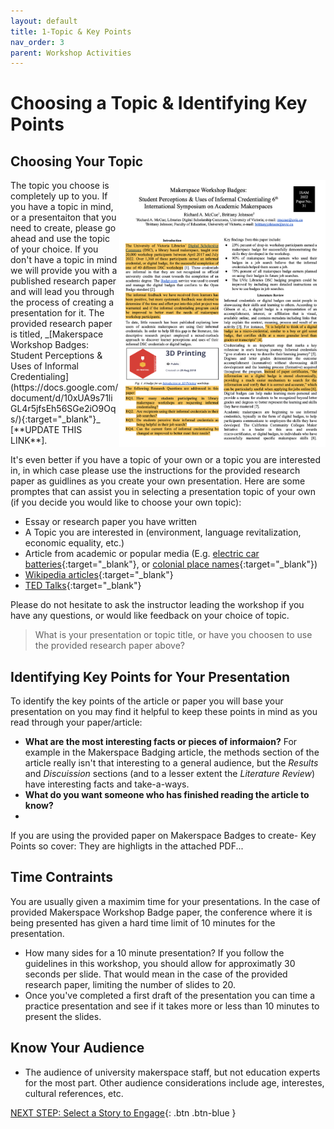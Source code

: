 ```yaml
---
layout: default
title: 1-Topic & Key Points
nav_order: 3
parent: Workshop Activities
---
```

# Choosing a Topic & Identifying Key Points
## Choosing Your Topic
<img src="images/topic-01-article.png" style="float:right;width:330px;" alt="image description">
The topic you choose is completely up to you. If you have a topic in mind, or a presentaiton that you need to create, please go ahead and use the topic of your choice. If you don't have a topic in mind we will provide you with a published research paper and will lead you through the process of creating a presentation for it. The provided research paper is titled, _[Makerspace Workshop Badges: Student Perceptions & Uses of Informal Credentialing](https://docs.google.com/document/d/10xUA9s71liGL4r5jfsEh56SGe2iO9Oqs/){:target="_blank"}_ [**UPDATE THIS LINK**].

It's even better if you have a topic of your own or a topic you are interested in, in which case please use the instructions for the provided research paper as guidlines as you create your own presentation. Here are some promptes that can assist you in selecting a presentation topic of your own (if you decide you would like to choose your own topic):
- Essay or research paper you have written
- A Topic you are interested in (environment, language revitalization, economic equality, etc.)
- Article from academic or popular media (E.g. [electric car batteries](https://www.cnet.com/roadshow/news/are-electric-cars-really-better-for-the-environment/){:target="_blank"}, or [colonial place names](https://canadiangeographic.ca/articles/renaming-places-how-canada-is-reexamining-the-map/){:target="_blank"})
- [Wikipedia articles](https://en.wikipedia.org/wiki/Main_Page){:target="_blank"}
- [TED Talks](https://www.ted.com/playlists/171/the_most_popular_talks_of_all){:target="_blank"} 

Please do not hesitate to ask the instructor leading the workshop if you have any questions, or would like feedback on your choice of topic.

> What is your presentation or topic title, or have you choosen to use the provided research paper above?

## Identifying Key Points for Your Presentation
To identify the key points of the article or paper you will base your presentation on you may find it helpful to keep these points in mind as you read through your paper/article:
- **What are the most interesting facts or pieces of informaion?** For example in the Makerspace Badging article, the methods section of the article really isn't that interesting to a general audience, but the _Results_ and _Discuission_ sections (and to a lesser extent the _Literature Review_) have interesting facts and take-a-ways.
- **What do you want someone who has finished reading the article to know?**
- 

If you are using the provided paper on Makerspace Badges to create- Key Points so cover: They are highligts in the attached PDF...

## Time Contraints
You are usually given a maximim time for your presentations. In the case of provided Makerspace Workshop Badge paper, the conference where it is being presented has given a hard time limit of 10 minutes for the presentation. 
- How many sides for a 10 minute presentation? If you follow the guidelines in this workshop, you should allow for approximatly 30 seconds per slide. That would mean in the case of the provided research paper, limiting the number of slides to 20. 
- Once you've completed a first draft of the presentation you can time a practice presentation and see if it takes more or less than 10 minutes to present the slides.

## Know Your Audience

- The audience of university makerspace staff, but not education experts for the most part. Other audience considerations include age, interestes, cultural references, etc.

[NEXT STEP: Select a Story to Engage](story.html){: .btn .btn-blue }
